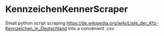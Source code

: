 # KennzeichenKennerScraper
Small python script scraping https://de.wikipedia.org/wiki/Liste_der_Kfz-Kennzeichen_in_Deutschland into a convenient .csv
